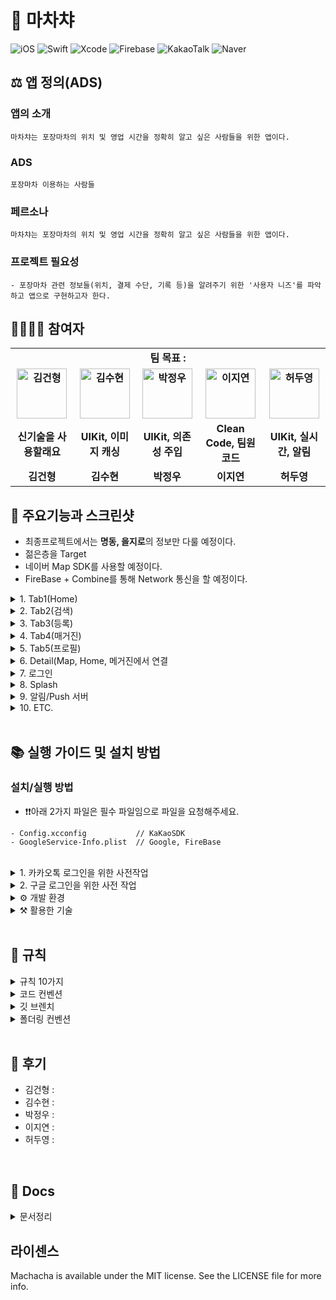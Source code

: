 # 🍢 마차챠
![iOS](https://img.shields.io/badge/iOS-000000?style=for-the-badge&logo=ios&logoColor=white)
![Swift](https://img.shields.io/badge/SwiftUI-0052CC?style=for-the-badge&logo=swift&logoColor=white)
![Xcode](https://img.shields.io/badge/Xcode-007ACC?style=for-the-badge&logo=Xcode&logoColor=white)
![Firebase](https://img.shields.io/badge/Firebase-039BE5?style=for-the-badge&logo=Firebase&logoColor=white)
![KakaoTalk](https://img.shields.io/badge/kakaotalk-ffcd00.svg?style=for-the-badge&logo=kakaotalk&logoColor=000000)
![Naver](https://img.shields.io/badge/Naver-00C300?style=for-the-badge&logo=naver&logoColor=white)

## ⚖️ 앱 정의(ADS)
### 앱의 소개

```
마차챠는 포장마차의 위치 및 영업 시간을 정확히 알고 싶은 사람들을 위한 앱이다.
```
### **ADS**

```
포장마차 이용하는 사람들
```

### **페르소나**

```
마차챠는 포장마차의 위치 및 영업 시간을 정확히 알고 싶은 사람들을 위한 앱이다.
```

### **프로젝트 필요성**

```
- 포장마차 관련 정보들(위치, 결제 수단, 기록 등)을 알려주기 위한 '사용자 니즈'를 파악하고 앱으로 구현하고자 한다.
```

## 👨‍👩‍👧‍👦 참여자
<div align="center">
  <table style="font-weight : bold">
      <tr align="center">
          <td colspan="5"> 팀 목표 : </td>
      </tr>
      <tr>
          <td align="center">
              <a href="https://github.com/GeonHyeongKim">                 
                  <img alt="김건형" src="https://avatars.githubusercontent.com/GeonHyeongKim" width="80" />            
              </a>
          </td>
          <td align="center">
              <a href="https://github.com/suekim999">                 
                  <img alt="김수현" src="https://avatars.githubusercontent.com/suekim999" width="80" />            
              </a>
          </td>
          <td align="center">
              <a href="https://github.com/jwoo820">                 
                  <img alt="박정우" src="https://avatars.githubusercontent.com/jwoo820" width="80" />            
              </a>
          </td>
          <td align="center">
              <a href="https://github.com/jeoneeee">                 
                  <img alt="이지연" src="https://avatars.githubusercontent.com/jeoneeee" width="80" />            
              </a>
          </td>
          <td align="center">
              <a href="https://github.com/Heodoo">                 
                  <img alt="허두영" src="https://avatars.githubusercontent.com/Heodoo" width="80" />            
              </a>
          </td>
      </tr>
      <tr>
          <td align="center">신기술을 사용할래요</td>
          <td align="center">UIKit, 이미지 캐싱</td>
          <td align="center">UIKit, 의존성 주입</td>
          <td align="center">Clean Code, 팀원 코드</td>
          <td align="center">UIKit, 실시간, 알림</td>
      </tr>
      <tr>
          <td align="center">김건형</td>
          <td align="center">김수현</td>
          <td align="center">박정우</td>
          <td align="center">이지연</td>
          <td align="center">허두영</td>
      </tr>
  </table>
</div>

## 📱 주요기능과 스크린샷

- 최종프로젝트에서는 **명동, 을지로**의 정보만 다룰 예정이다.
- 젊은층을 Target
- 네이버 Map SDK를 사용할 예정이다.
- FireBase + Combine를 통해 Network 통신을 할 예정이다.

<details>
<summary>1. Tab1(Home)</summary>
<div markdown="1">
  
```
- 추천 (지역기반 - 사용자 필터 평점, 추천알고리즘 구현)
- 마차챠가 추천하는 (계절, 시즌)
- ’마챠킹’님을 위한 (2번째 Tab 검색어 기준)
- 2000원으로 갈수 있는곳
- 지역 (최근에 등록된 포장마차가 1건있다. 확인해주세요)
```
  
</div>
</details>
<details>
<summary>2. Tab2(검색)</summary>
<div markdown="2">
    
```
- '음식 이름(메뉴)'를 검색
- Map 에서 포장마차의 pin(marker)로 알려주기
- Map 필터 기능(거리순, 리뷰순, 평점순)
- Marker를 Click하면, Modal을 통한 Detail 가게 정보
- 길찾기 기능
- 로드뷰 (포장마차를 찾기 위해서)
- 현위치에서 재검색
- 서비스 불가 지역 표시하기
- 현재위치 표시/돌아가기
- 음성으로 찾기
- 즐겨찾기
- Custom Marker를 제공(붕어빵, 고구마 등)
- 이미지 클러스터링
- 키워드로 분류하여 보기 (전체, 붕어빵, 고구마, 떡볶이, 닭꼬치, 타코야끼, 호떡, 핫도그, 계란빵, 옥수수, 오뎅, 와플, 토스트, 땅콩빵, 닭강정, 기타, 호두/땅콩, 마시멜로우 … 등)
```
  
</div>
</details>
<details>
<summary>3. Tab3(등록)</summary>
<div markdown="3">
    
```
- progress bar(1→2→3→4) 제공
- 포장마차 등록 → 위치(map으로 pin을 꽃아서)를 찾기 → 상세정보(출몰시기, 메뉴, 의자 유무, 결제 수단, 영업시간…등) → 등록 완료!
- OpenCV 메뉴판을 찍으면 메뉴를 OCR (지뢰)
- 소리(진동)
```
  
</div>
</details>
<details>
<summary>4. Tab4(매거진)</summary>
<div markdown="4">
    
```
- 10,000원으로 길을 추천 (길찾기 기능) - 운영자가 직접 추천
- 빵동여지도 참고!(표현되어야하는것들: 이미지들, title, Description, 좌표들(루트보기), 좋아요, 핫키워드(재방문을 멈출수 없는, 만원으로 즐기는)
- 쇼츠로도 표현하면 좋을듯
- 가게 정보를 영상으로
```
  
</div>
</details>
<details>
<summary>5. Tab5(프로필)</summary>
<div markdown="5">
    
```
- 즐겨찾기
- 리뷰관리
- 등록한곳
- 프로필수정(닉네임, 비밀번호)
- 로그아웃/회원탈퇴    - 개인정보 방침 & 라이센스 & 사용한 오픈소스
- 가봤어요
- 공지사항
- 문의하기
- 알림
- FaceID
- 언어설정(다국어)
- 다크모드
- 보안쪽 정보
```
  
</div>
</details>
<details>
<summary>6. Detail(Map, Home, 메거진에서 연결</summary>
<div markdown="6">
    
```
- 사진 (5개 중 여러개, 더보기를 통해)
- 정보 (가게이름, 주소, 좌표, 가봤어요, 자기가 찜한곳, 출몰날짜, map, 결제 수단, 메뉴, 리뷰갯수, 좋아요, 의자여부,  등)
- 신고기능 : 3번 (가봤어요, 룰을 정하자) → 정보 수정 요청, 사라진 곳을 신고, 사장님쫌…, 중복
- 리뷰 목록(1~2개, 더보기 제공) → 담당자 판단
```
  
</div>
</details>
<details>
<summary>7. 로그인</summary>
<div markdown="7">
    
```
- 네이버, 구글, 카카오 + 틱톡, 애플
```
  
</div>
</details>
<details>
<summary>8. Splash</summary>
<div markdown="8">
    
```
- Lottie
```
  
</div>
</details>
<details>
<summary>9. 알림/Push 서버</summary>
<div markdown="9">
    
```
- 전체나 알림 → 개발자 계정
- Push 서버(node.js)가 필요하다.
- 내가 즐겨찾기한 가게가 사라질때 알림(살려야합니다. 인증)
```
  
</div>
</details><details>
<summary>10. ETC.</summary>
<div markdown="10">
    
```
- 스케레톤뷰
- 모든 기기 대응(frame)
- infinite scroll (paging)
- refresh
- 다크고려
```
  
</div>
</details>
<br>

## 📚 실행 가이드 및 설치 방법
### 설치/실행 방법
* ❗️❗️아래 2가지 파일은 필수 파일임으로 파일을 요청해주세요.
```
- Config.xcconfig           // KaKaoSDK 
- GoogleService-Info.plist  // Google, FireBase
```

<br>
<details>
<summary>1. 카카오톡 로그인을 위한 사전작업</summary>
<div markdown="1">

- **config** 파일을 **Tteokbokking** 폴더에 추가한다.
    - config.xcconfig 파일 안에는 KAKAO_NAVTIVE_APP_KEY // 네이티브 앱 키가 들어있다.
    
<br>
    
- **info** 파일에 **Information Property List**에 하단의 내용들이 잘 들어가 있는지 확인
    - LSApplicationQueriesSchemes 에 item 0, item1에 각각 kakaokompassauth, kakaolink 넣기
    - KAKAO_NAVTIVE_APP_KEY에 ${KAKAO_NAVTIVE_APP_KEY}를 넣기
    - App Transport Security Settings에 Allow Arbitrary Loads 가 NO라고 되어있는지 확인
    <img src="https://user-images.githubusercontent.com/105197393/208856526-a1bd28d3-799f-45be-816c-5ac217448187.png">

<br>

- <img src = "https://user-images.githubusercontent.com/105197393/208857521-1d9f5cce-64c6-4903-953e-0da5e36efb5a.png" width="20"> **Tteokbokking**
    - PROJECT의 Info
        - Configurations의 각각 Debug, Release 안에 있는 2개의 파일 모두 Config로 설정
            <img src = "https://user-images.githubusercontent.com/105197393/208858999-fdd802ae-944d-4a31-bb27-fc8e3b422575.png">
        
    - TARGETS의 Info
        - URL Types을 펼쳐 URL Schemes에 kakao{KAKAO_NAVTIVE_APP_KEY} 가 들어있는지 확인
        <img src = "https://user-images.githubusercontent.com/105197393/208859404-ce950c84-3293-487f-a64d-8bdca02be8bc.png">
<br> 

</div>
</details>

<details>
<summary>2. 구글 로그인을 위한 사전 작업</summary>
<div markdown="1">

- **GoogleService-Info.plist**를 프로젝트에 추가
    <img src = "https://user-images.githubusercontent.com/105197393/208861493-7931c43a-da9e-4410-83db-78eb3c3d24dd.png">
    - plist 추가 후 REVERSED_CLIENT_ID의 값을 복사
<br>

- <img src = "https://user-images.githubusercontent.com/105197393/208857521-1d9f5cce-64c6-4903-953e-0da5e36efb5a.png" width="20"> **Tteokbokking**
    - TARGETS의 Info
        - URL Types를 펼쳐 URL Schemes에 **REVERSED_CLIENT_ID**이 들어 있는지 확인
</div>
</details>

<details>
<summary>⚙️ 개발 환경</summary>
<div markdown="1">

- iOS 16.0 이상
- iPhone 14 Pro에서 최적화됨
- 가로모드 미지원, 다크모드 미지원

</div>
</details>

<details>
<summary>⚒️ 활용한 기술</summary>
<div markdown="1">

- JSON/ mocki.io // Mock API 제작 서비스
- FireStore
- FireBaseAuth
- GoogleSignIn
- KakaoOpenSDK
- MapKit
- FCM / APNs

</div>
</details>
<br>

## 🤝 규칙
<details>
<summary>규칙 10가지</summary>
<div markdown="1">

```
1. 존중, 배려(존대), 재미
2. 9-6시 개발하고 야근 지양하기
3. 매일 데일리 스크럼 진행 (am 10:00 ~ am 10:15 15분간)
    ◦ 특강이 있을 경우, 끝난 다음 정각부터 시작
    ◦ 보이스 및 화상 의무
    ◦ 요일마다 돌아가면서 진행하기
4. PR은 'pm 5:00'과 'am 2:00'에 각자 올리기
    ◦ Reviewer는 팀원 전부(GeonHyeongKim, suekim999, jwoo820, jeoneeee, Heodoo)
    ◦ Merge는 2번째 사람이 Merge 해주기
5. 개발도 중요하지만, 기록도 생각하기
    ◦ Project 카반보드 활용 
7. '아!’ & ‘어?’ 참아보기
8. 막힐때, @맨션을 걸어서 Pair 코딩하기
9. 세미나(발표) - 자유주제(요청)
    ◦ 목(pm 10시)
    ◦ 5~10분 (max 15분)
10. 실제로 오프라인으로 같이 개발하기
```

</div>
</details>

<details>
<summary>코드 컨벤션</summary>
<div markdown="1">

- feat/이슈번호-큰기능명/세부기능명
```
- [Feat] 새로운 기능 구현
- [Chore] 코드 수정, 내부 파일 수정, 주석
- [Add] Feat 이외의 부수적인 코드 추가, 라이브러리 추가, 새로운 파일 생성 시, 에셋 추가
- [Fix] 버그, 오류 해결
- [Del] 쓸모없는 코드 삭제
- [Move] 파일 이름/위치 변경
```

</div>
</details>

<details>
<summary>깃 브렌치</summary>
<div markdown="2">

- feat/이슈번호-큰기능명/세부기능명
```
예시)
feat/13-tab1/map
feat/13-tab1/search
feat/26-tab2/recipe
```

</div>
</details>

<details>
<summary>폴더링 컨벤션</summary>
<div markdown="3">

```
📦 Machacha
| 
+ 🗂 Configuration
|         
+------🗂 Constants   // 기기의 제약사항: width, height를 struct로 관리
│         
+------🗂 Extensions  // extension 모음
│         
+------🗂 Fonts       // 폰트 모음: 무료 폰트인 Pretendard 사용
|
+------🗂 Modifiers   // modifier 모음
│         
+ 🗂 Sources
|
+------🗂 Models      // Json을 받기 위한 Hashable, Codable, Identifiable 프로토콜을 체택한 struct 관리
│         
+------🗂 Network     // ObservableObject을 체택하여 네트워크 관리
|
+------🗂 Views       // 여러 View를 모음
        |
        +------🗂 Welcome       // SignIn / SignUp
        |
        +------🗂 Splash        // Splash View
        │         
        +------🗂 Home          // Tab 1
        |
        +------🗂 Search        // Tab 2
        |
        +------🗂 Register(+)   // Tab 3
        │         
        +------🗂 Bookmark      // Tab 4
        |
        +------🗂 Profile       // Tab 5
        |
        +------🗂 Detail        // Tab 1, 2, 4 -> 가게 상세 View
        │         
        +------🗂 Map           // MapView
        |
        +------🗂 ETC.          // 여분의 View: CustomTabView, TextButtonClearButton 등
```
</div>
</details>
<br>

## 👣 후기
- 김건형 : 
- 김수현 : 
- 박정우 : 
- 이지연 : 
- 허두영 : 
<br>

## 📄 Docs
<details>
<summary> 문서정리 </summary>
<div markdown="1">

https://github.com/APPSCHOOL1-REPO/finalproject-machacha/tree/main/docs

</div>
</details>


## 라이센스
Machacha is available under the MIT license. See the LICENSE file for more info.
